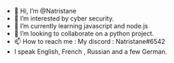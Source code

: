 - 👋 Hi, I’m @Natristane
- 👀 I’m interested by cyber security.
- 🌱 I’m currently learning javascript and node.js
- 💞️ I’m looking to collaborate on a python project.
- 📫 How to reach me : My discord : Natristane#6542
- I speak English, French , Russian and a few German.




<!---
Natristane/Natristane is a ✨ special ✨ repository because its `README.md` (this file) appears on your GitHub profile.
You can click the Preview link to take a look at your changes.
--->

